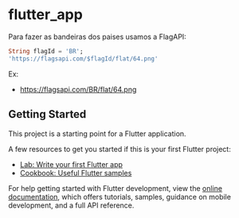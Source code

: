 # flutter_app

Para fazer as bandeiras dos paises usamos a FlagAPI:
```dart
String flagId = 'BR';
'https://flagsapi.com/$flagId/flat/64.png'
```
Ex: 
* https://flagsapi.com/BR/flat/64.png

## Getting Started

This project is a starting point for a Flutter application.

A few resources to get you started if this is your first Flutter project:

- [Lab: Write your first Flutter app](https://docs.flutter.dev/get-started/codelab)
- [Cookbook: Useful Flutter samples](https://docs.flutter.dev/cookbook)

For help getting started with Flutter development, view the
[online documentation](https://docs.flutter.dev/), which offers tutorials,
samples, guidance on mobile development, and a full API reference.
